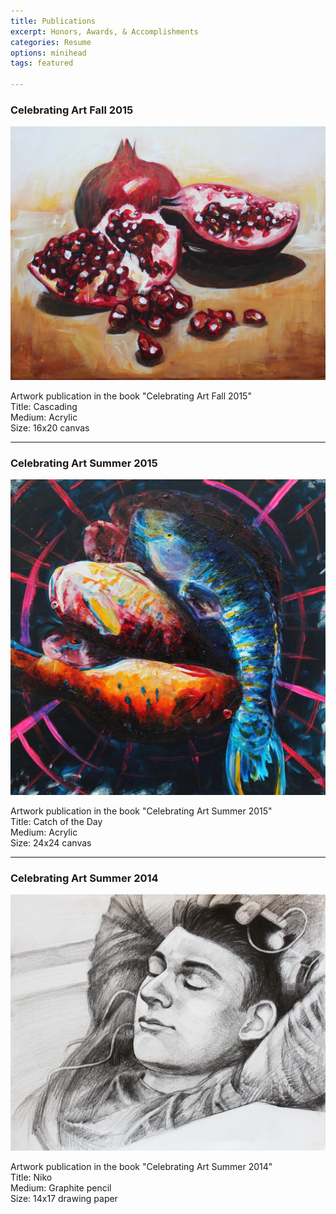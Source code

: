 ```yaml
---
title: Publications
excerpt: Honors, Awards, & Accomplishments
categories: Resume
options: minihead
tags: featured

---
```


<h3>Celebrating Art Fall 2015</h3>

<p> 
	<a href="http://lillianhong.github.io/img/projects/artwork/e.jpg" target="_blank">
		<img src="/img/projects/artwork/e.jpg" alt="e" align="middle" width="750"> </a> <br>
	<br>
	Artwork publication in the book "Celebrating Art Fall 2015"​ <br>
	Title: Cascading <br>
	Medium: Acrylic <br>
	Size: 16x20 canvas<br>
</p>

<hr />

<h3>Celebrating Art Summer 2015</h3>

<p> 
	<a href="http://lillianhong.github.io/img/projects/artwork/j.jpg" target="_blank">
		<img src="/img/projects/artwork/j.jpg" alt="j" align="middle" width="750"> </a> <br>
	<br>
	Artwork publication in the book "Celebrating Art Summer 2015"​ <br>
	Title: Catch of the Day <br>
	Medium: Acrylic <br>
	Size: 24x24 canvas<br>
</p>

<hr />

<h3>Celebrating Art Summer 2014</h3>

<p> 
	<a href="http://lillianhong.github.io/img/projects/artwork/p.jpg" target="_blank">
		<img src="/img/projects/artwork/p.jpg" alt="p" align="middle" width="750"> </a> <br>
	<br>
	Artwork publication in the book "Celebrating Art Summer 2014" <br>
	Title: Niko <br>
	Medium: Graphite pencil<br>
	Size: 14x17 drawing paper<br>
</p>